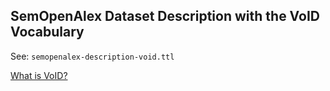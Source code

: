 ## SemOpenAlex Dataset Description with the VoID Vocabulary

See: `semopenalex-description-void.ttl`

[What is VoID?](https://www.w3.org/TR/void/)

